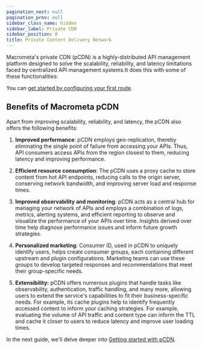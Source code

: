 ```yaml
---
pagination_next: null
pagination_prev: null
sidebar_class_name: hidden
sidebar_label: Private CDN
sidebar_position: 0
title: Private Content Delivery Network
---
```


Macrometa's private CDN (pCDN) is a highly-distributed API management platform designed to solve the scalability, reliability, and latency limitations faced by  centralized API management systems.It does this with some of these functionalities:

<grid cols={4}>
  <card
    heading="Distributed API handling"
    description="Receive and redistribute API traffic across edge locations to improve performance"
    href="/pCDN/getting-started/"
  />
    <card
    heading="Load balancing"
    description="Use upstream nodes to balance API traffic load to prevent server overload."
    href="/pCDN/getting-started/"
  />
    <card
    heading="Rate limiting"
    description="Set API thresholds to control and limit server resource consumption."
    href="/pCDN/getting-started/rate-limiting/"
   />
    <card
    heading="Authentication"
    description="Control access to your APIs with customizable plugins."
    href="/pCDN/plugins/"
  />
</grid>


You can [get started by configuring your first route](./01-getting-started/index.md). 

## Benefits of Macrometa pCDN

Apart from improving scalability, reliability, and latency, the pCDN also offers the following benefits:

1. **Improved performance**: pCDN employs geo-replication, thereby eliminating the single point of failure from accessing your APIs. Thus, API consumers access APIs from the region closest to them, reducing latency and improving performance. 

2. **Efficient resource consumption**: The pCDN uses a proxy cache to store content from hot API endpoints, reducing calls to the origin server, conserving network bandwidth, and improving server load and response times.  

3. **Improved observability and monitoring**: pCDN acts as a central hub for managing your network of APIs and employs a combination of logs, metrics, alerting systems, and efficient reporting to observe and visualize the performance of your APIs over time. Insights derived over time help diagnose performance issues and inform future growth strategies. 

4. **Personalized marketing**: Consumer ID, used in pCDN to uniquely identify users, helps create consumer groups, each containing different upstream and plugin configurations. Marketing teams can use these groups to develop targeted responses and recommendations that meet their group-specific needs.

5. **Extensibility:** pCDN offers numerous plugins that handle tasks like observability, authentication, traffic handling, and many more, allowing users to extend the service's capabilities to fit their business-specific needs. For example, its cache plugins help to identify frequently accessed content to inform your caching strategies. For example, evaluating the volume of API traffic and content type can inform the TTL and cache it closer to users to reduce latency and improve user loading times. 

In the next guide, we'll delve deeper into [Getting started with pCDN](./01-getting-started/index.md).